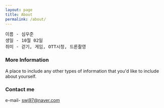 ```yaml
---
layout: page
title: About
permalink: /about/
---
```

<pre>
이름 - 심우준
생일 - 10월 02일
취미 - 걷기, 게임, OTT시청, 드론촬영
</pre>

### More Information

A place to include any other types of information that you'd like to include about yourself.

### Contact me

e-mail- swj97@naver.com